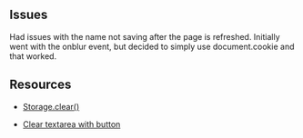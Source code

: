 ## Issues
Had issues with the name not saving after the page is refreshed. Initially went with the onblur event, but decided to simply use document.cookie and that worked.

## Resources
* [Storage.clear()](https://developer.mozilla.org/en-US/docs/Web/API/Storage/clear)

* [Clear textarea with button](https://stackoverflow.com/questions/15968911/how-to-clear-text-area-with-a-button-in-html-using-javascript/15968947)

